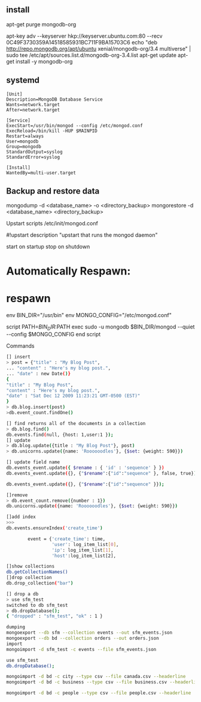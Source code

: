 ## install

apt-get purge mongodb-org

apt-key adv --keyserver hkp://keyserver.ubuntu.com:80 --recv 0C49F3730359A14518585931BC711F9BA15703C6
echo "deb http://repo.mongodb.org/apt/ubuntu xenial/mongodb-org/3.4 multiverse" | sudo tee /etc/apt/sources.list.d/mongodb-org-3.4.list
apt-get update
apt-get install -y mongodb-org

## systemd
```
[Unit]
Description=MongoDB Database Service
Wants=network.target
After=network.target

[Service]
ExecStart=/usr/bin/mongod --config /etc/mongod.conf
ExecReload=/bin/kill -HUP $MAINPID
Restart=always
User=mongodb
Group=mongodb
StandardOutput=syslog
StandardError=syslog

[Install]
WantedBy=multi-user.target

```

## Backup and restore data

mongodump -d <database_name> -o <directory_backup>
mongorestore -d <database_name> <directory_backup>

Upstart scripts /etc/init/mongod.conf

#!upstart
description "upstart that runs the  mongod daemon"

start on startup
stop on shutdown

# Automatically Respawn:
# respawn

env BIN_DIR="/usr/bin"
env MONGO_CONFIG="/etc/mongod.conf"

script
    PATH=$BIN_DIR:$PATH
    exec sudo -u mongodb $BIN_DIR/mongod --quiet --config $MONGO_CONFIG
end script

Commands

``` bash
[] insert
> post = {"title" : "My Blog Post",
... "content" : "Here's my blog post.",
... "date" : new Date()}
{
"title" : "My Blog Post",
"content" : "Here's my blog post.",
"date" : "Sat Dec 12 2009 11:23:21 GMT-0500 (EST)"
}
> db.blog.insert(post)
>db.event_count.findOne()

[] find returns all of the documents in a collection
> db.blog.find()
db.events.find(null, {host: 1,user:1 });
[] update
> db.blog.update({title : "My Blog Post"}, post)
> db.unicorns.update({name: 'Roooooodles'}, {$set: {weight: 590}})

[] update field name
db.events_event.update({ $rename : { 'id' : 'sequence' } })
db.events_event.update({}, {"$rename":{"id":"sequence" }, false, true});

db.events_event.update({}, {"$rename":{"id":"sequence" }});

[]remove
> db.event_count.remove({number : 1})
db.unicorns.update({name: 'Roooooodles'}, {$set: {weight: 590}})

[]add index
>>> 
db.events.ensureIndex('create_time')

        event = {'create_time': time, 
                 'user': log_item_list[0], 
                 'ip': log_item_list[1], 
                 'host':log_item_list[2],

[]show collections
db.getCollectionNames()
[]drop collection
db.drop_collection("bar")

[] drop a db
> use sfm_test
switched to db sfm_test
> db.dropDatabase();
{ "dropped" : "sfm_test", "ok" : 1 }

dumping
mongoexport --db sfm --collection events --out sfm_events.json
mongoexport --db bd --collection orders --out orders.json
import
mongoimport -d sfm_test -c events --file sfm_events.json

use sfm_test
db.dropDatabase();

mongoimport -d bd -c city --type csv --file canada.csv --headerline
mongoimport -d bd -c business --type csv --file business.csv --headerline

mongoimport -d bd -c people --type csv --file people.csv --headerline

```